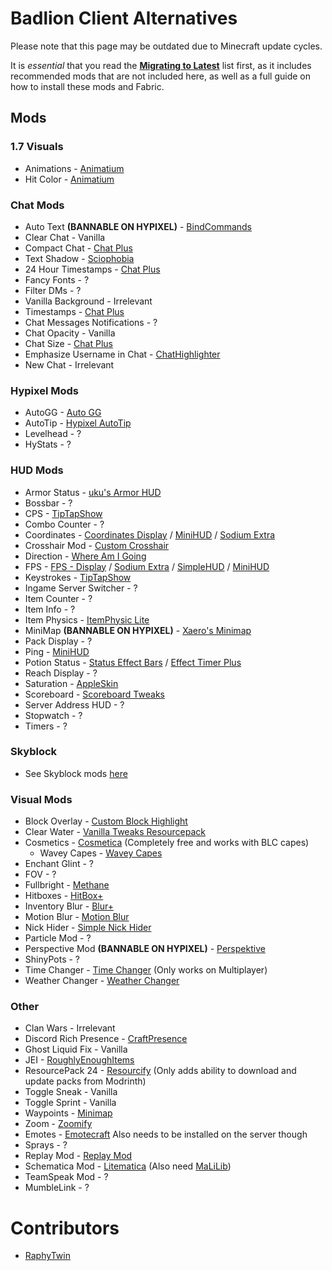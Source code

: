 # Badlion Client Alternatives

Please note that this page may be outdated due to Minecraft update cycles.

It is *essential* that you read the **[Migrating to Latest](https://alternatives.microcontrollers.dev/latest/migrating)** list first, as it includes recommended mods that are not included here, as well as a full guide on how to install these mods and Fabric.

## Mods

### 1.7 Visuals

* Animations - [Animatium](https://modrinth.com/mod/animatium)
* Hit Color - [Animatium](https://modrinth.com/mod/animatium)

### Chat Mods
  
* Auto Text **(BANNABLE ON HYPIXEL)** - [BindCommands](https://modrinth.com/mod/bindcommands)
* Clear Chat - Vanilla
* Compact Chat - [Chat Plus](https://modrinth.com/mod/chat-plus)
* Text Shadow - [Sciophobia](https://modrinth.com/mod/sciophobia)
* 24 Hour Timestamps - [Chat Plus](https://modrinth.com/mod/chat-plus)
* Fancy Fonts - ?
* Filter DMs - ?
* Vanilla Background - Irrelevant
* Timestamps - [Chat Plus](https://modrinth.com/mod/chat-plus)
* Chat Messages Notifications - ?
* Chat Opacity - Vanilla
* Chat Size - [Chat Plus](https://modrinth.com/mod/chat-plus)
* Emphasize Username in Chat - [ChatHighlighter](https://modrinth.com/mod/chathighlighter)
* New Chat - Irrelevant

### Hypixel Mods

* AutoGG - [Auto GG](https://modrinth.com/mod/auto-gg)
* AutoTip - [Hypixel AutoTip](https://modrinth.com/mod/hypixelautotip)
* Levelhead - ?
* HyStats - ?

### HUD Mods

* Armor Status - [uku's Armor HUD](https://modrinth.com/mod/ukus-armor-hud)
* Bossbar - ?
* CPS - [TipTapShow](https://modrinth.com/mod/tiptapshow)
* Combo Counter - ?
* Coordinates - [Coordinates Display](https://modrinth.com/mod/coordinates-display) / [MiniHUD](https://modrinth.com/mod/minihud) / [Sodium Extra](https://modrinth.com/mod/sodium-extra)
* Crosshair Mod - [Custom Crosshair](https://modrinth.com/mod/custom-crosshair-mod)
* Direction - [Where Am I Going](https://modrinth.com/mod/waig)
* FPS - [FPS - Display](https://modrinth.com/mod/fpsdisplay) / [Sodium Extra](https://modrinth.com/mod/sodium-extra) / [SimpleHUD](https://modrinth.com/mod/simplehud) / [MiniHUD](https://modrinth.com/mod/minihud)
* Keystrokes - [TipTapShow](https://modrinth.com/mod/tiptapshow)
* Ingame Server Switcher - ?
* Item Counter - ?
* Item Info - ?
* Item Physics - [ItemPhysic Lite](https://modrinth.com/mod/itemphysic-lite)
* MiniMap **(BANNABLE ON HYPIXEL)** - [Xaero's Minimap](https://modrinth.com/mod/xaeros-minimap)
* Pack Display - ?
* Ping - [MiniHUD](https://modrinth.com/mod/minihud)
* Potion Status - [Status Effect Bars](https://modrinth.com/mod/status-effect-bars) / [Effect Timer Plus](https://modrinth.com/mod/effecttimerplus)
* Reach Display - ?
* Saturation - [AppleSkin](https://modrinth.com/mod/appleskin)
* Scoreboard - [Scoreboard Tweaks](https://modrinth.com/mod/scoreboardtweaks)
* Server Address HUD - ?
* Stopwatch - ?
* Timers - ?

### Skyblock

* See Skyblock mods [here](https://alternatives.microcontrollers.dev/latest/migrating/#skyblock-mods)

### Visual Mods

* Block Overlay - [Custom Block Highlight](https://modrinth.com/mod/custom-block-highlight)
* Clear Water - [Vanilla Tweaks Resourcepack](https://vanillatweaks.net/picker/resource-packs)
* Cosmetics - [Cosmetica](https://modrinth.com/mod/cosmetica) (Completely free and works with BLC capes)
    * Wavey Capes - [Wavey Capes](https://modrinth.com/mod/wavey-capes)
* Enchant Glint - ?
* FOV - ?
* Fullbright - [Methane](https://modrinth.com/mod/methane)
* Hitboxes - [HitBox+](https://modrinth.com/mod/hitboxplus)
* Inventory Blur - [Blur+](https://modrinth.com/mod/blur-fabric)
* Motion Blur - [Motion Blur](https://modrinth.com/mod/motionblur)
* Nick Hider - [Simple Nick Hider](https://modrinth.com/mod/simple-nick-hider)
* Particle Mod - ?
* Perspective Mod **(BANNABLE ON HYPIXEL)** - [Perspektive](https://modrinth.com/mod/perspektive)
* ShinyPots - ?
* Time Changer - [Time Changer](https://modrinth.com/mod/time-changer) (Only works on Multiplayer)
* Weather Changer - [Weather Changer](https://modrinth.com/mod/weather-changer)

### Other

* Clan Wars - Irrelevant
* Discord Rich Presence - [CraftPresence](https://modrinth.com/mod/craftpresence)
* Ghost Liquid Fix - Vanilla
* JEI - [RoughlyEnoughItems](https://modrinth.com/mod/roughly-enough-items)
* ResourcePack 24 - [Resourcify](https://modrinth.com/mod/resourcify) (Only adds ability to download and update packs from Modrinth)
* Toggle Sneak - Vanilla
* Toggle Sprint - Vanilla
* Waypoints - [Minimap](https://www.curseforge.com/minecraft/mc-mods/xaeros-minimap)
* Zoom - [Zoomify](https://modrinth.com/mod/zoomify)
* Emotes - [Emotecraft](https://modrinth.com/plugin/emotecraft) Also needs to be installed on the server though
* Sprays - ?
* Replay Mod - [Replay Mod](https://modrinth.com/mod/replaymod)
* Schematica Mod - [Litematica](https://modrinth.com/mod/litematica) (Also need [MaLiLib](https://modrinth.com/mod/malilib))
* TeamSpeak Mod - ?
* MumbleLink - ?

# Contributors

* [RaphyTwin](https://github.com/RaphyTwin)
